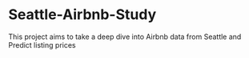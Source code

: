 # Seattle-Airbnb-Study
This project aims to take a deep dive into Airbnb data from Seattle and Predict listing prices
